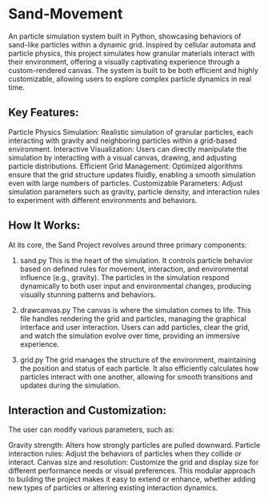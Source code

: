 # Sand-Movement
An particle simulation system built in Python, showcasing behaviors of sand-like particles within a dynamic grid. Inspired by cellular automata and particle physics, this project simulates how granular materials interact with their environment, offering a visually captivating experience through a custom-rendered canvas. The system is built to be both efficient and highly customizable, allowing users to explore complex particle dynamics in real time.

## Key Features:
Particle Physics Simulation: Realistic simulation of granular particles, each interacting with gravity and neighboring particles within a grid-based environment.
Interactive Visualization: Users can directly manipulate the simulation by interacting with a visual canvas, drawing, and adjusting particle distributions.
Efficient Grid Management: Optimized algorithms ensure that the grid structure updates fluidly, enabling a smooth simulation even with large numbers of particles.
Customizable Parameters: Adjust simulation parameters such as gravity, particle density, and interaction rules to experiment with different environments and behaviors.

## How It Works:
At its core, the Sand Project revolves around three primary components:

1. sand.py
This is the heart of the simulation. It controls particle behavior based on defined rules for movement, interaction, and environmental influence (e.g., gravity). The particles in the simulation respond dynamically to both user input and environmental changes, producing visually stunning patterns and behaviors.

2. drawcanvas.py
The canvas is where the simulation comes to life. This file handles rendering the grid and particles, managing the graphical interface and user interaction. Users can add particles, clear the grid, and watch the simulation evolve over time, providing an immersive experience.

3. grid.py
The grid manages the structure of the environment, maintaining the position and status of each particle. It also efficiently calculates how particles interact with one another, allowing for smooth transitions and updates during the simulation.

## Interaction and Customization:
The user can modify various parameters, such as:

Gravity strength: Alters how strongly particles are pulled downward.
Particle interaction rules: Adjust the behaviors of particles when they collide or interact.
Canvas size and resolution: Customize the grid and display size for different performance needs or visual preferences.
This modular approach to building the project makes it easy to extend or enhance, whether adding new types of particles or altering existing interaction dynamics.
